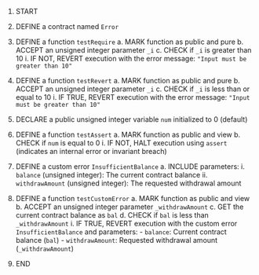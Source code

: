 1. START

2. DEFINE a contract named `Error`

3. DEFINE a function `testRequire`
   a. MARK function as public and pure
   b. ACCEPT an unsigned integer parameter `_i`
   c. CHECK if `_i` is greater than 10
      i. IF NOT, REVERT execution with the error message: `"Input must be greater than 10"`

4. DEFINE a function `testRevert`
   a. MARK function as public and pure
   b. ACCEPT an unsigned integer parameter `_i`
   c. CHECK if `_i` is less than or equal to 10
      i. IF TRUE, REVERT execution with the error message: `"Input must be greater than 10"`

5. DECLARE a public unsigned integer variable `num` initialized to 0 (default)

6. DEFINE a function `testAssert`
   a. MARK function as public and view
   b. CHECK if `num` is equal to 0
      i. IF NOT, HALT execution using `assert` (indicates an internal error or invariant breach)

7. DEFINE a custom error `InsufficientBalance`
   a. INCLUDE parameters:
      i. `balance` (unsigned integer): The current contract balance
      ii. `withdrawAmount` (unsigned integer): The requested withdrawal amount

8. DEFINE a function `testCustomError`
   a. MARK function as public and view
   b. ACCEPT an unsigned integer parameter `_withdrawAmount`
   c. GET the current contract balance as `bal`
   d. CHECK if `bal` is less than `_withdrawAmount`
      i. IF TRUE, REVERT execution with the custom error `InsufficientBalance` and parameters:
         - `balance`: Current contract balance (`bal`)
         - `withdrawAmount`: Requested withdrawal amount (`_withdrawAmount`)

9. END